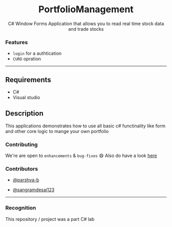 <div align="center">
	<h1>PortfolioManagement</h1>
	<p>C# Window Forms Application that allows you to read real time stock data and trade stocks</p>
</div>

### Features

- `login` for a authtication
- `CURD` opration
------------------------------------------


## Requirements

- C#
- Visual studio

## Description

This applications demonstrates how to use all basic c# functinality like form and other core logic to mange your own portfolio


### Contributing

 We're are open to `enhancements` & `bug-fixes` :smile: Also do have a look [here](./CONTRIBUTING.md)

### Contributors

- [@parshva-b ](https://github.com/parshva-b)

- [@sangramdesai123](https://github.com/sangramdesai123)

------------------------------------------
### Recognition

This repository / project was a part C# lab


